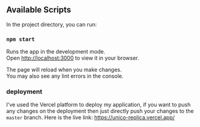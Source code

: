## Available Scripts

In the project directory, you can run:

### `npm start`

Runs the app in the development mode.\
Open [http://localhost:3000](http://localhost:3000) to view it in your browser.

The page will reload when you make changes.\
You may also see any lint errors in the console.

### deployment

I've used the Vercel platform to deploy my application, if you want to push any changes on the deployment then just directly push your changes to the `master` branch.
Here is the live link: https://unico-replica.vercel.app/
